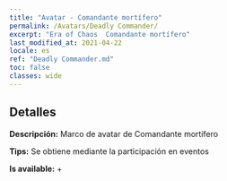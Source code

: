 ```yaml
---
title: "Avatar - Comandante mortífero"
permalink: /Avatars/Deadly Commander/
excerpt: "Era of Chaos  Comandante mortífero"
last_modified_at: 2021-04-22
locale: es
ref: "Deadly Commander.md"
toc: false
classes: wide
---
```

## Detalles

 **Descripción:** Marco de avatar de Comandante mortífero 

 **Tips:** Se obtiene mediante la participación en eventos 

 **Is available:**  + 


